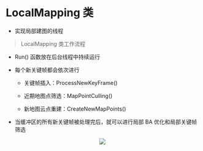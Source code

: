 &emsp;
# LocalMapping 类
- 实现局部建图的线程

>LocalMapping 类工作流程
- Run() 函数放在后台线程中持续运行
- 每个新关键帧都会依次进行 
    - 关键帧插入：ProcessNewKeyFrame() 

    - 近期地图点筛选：MapPointCulling() 
    - 新地图云点重建：CreateNewMapPoints() 
    
- 当缓冲区的所有新关键帧被处理完后，就可以进行局部 BA 优化和局部关键帧筛选

<div align="center">
    <image src="./imgs/14-1.png" width = >
    <h4></h>
</div>